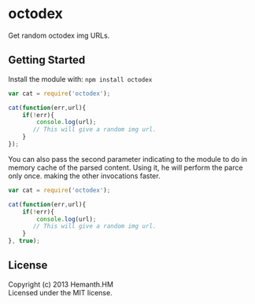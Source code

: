 # octodex

Get random octodex img URLs.

## Getting Started
Install the module with: `npm install octodex`

```javascript
var cat = require('octodex');

cat(function(err,url){
    if(!err){
        console.log(url); 
       // This will give a random img url.
    }
});
```

You can also pass the second parameter indicating to the module to do in memory cache of the parsed content.
Using it, he will perform the parce only once. making the other invocations faster.

```javascript
var cat = require('octodex');

cat(function(err,url){
    if(!err){
        console.log(url); 
       // This will give a random img url.
    }
}, true);
```

## License
Copyright (c) 2013 Hemanth.HM  
Licensed under the MIT license.
